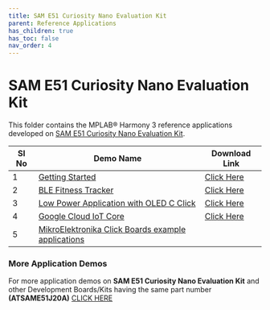 ```yaml
---
title: SAM E51 Curiosity Nano Evaluation Kit
parent: Reference Applications
has_children: true
has_toc: false
nav_order: 4
---
```

# SAM E51 Curiosity Nano Evaluation Kit

This folder contains the MPLAB® Harmony 3 reference applications developed on [SAM E51 Curiosity Nano Evaluation Kit](https://www.microchip.com/DevelopmentTools/ProductDetails/PartNO/EV76S68A).   

|SI No| Demo Name | Download Link |
| --- | --- | -- |
| 1 | [Getting Started](./same51n_getting_started/readme.md) | [Click Here](https://github.com/MicrochipTech/MPLAB-Harmony-Reference-Apps/releases/latest/download/same51n_getting_started.zip) |
| 2 | [BLE Fitness Tracker](./ble_fitness_tracker/readme.md) | [Click Here](https://github.com/MicrochipTech/MPLAB-Harmony-Reference-Apps/releases/latest/download/ble_fitness_tracker.zip) |
| 3 | [Low Power Application with OLED C Click](./same51n_low_power_with_oled_c_click/readme.md) | [Click Here](https://github.com/MicrochipTech/MPLAB-Harmony-Reference-Apps/releases/latest/download/same51n_low_power_with_oled_c_click.zip) |
| 4 | [Google Cloud IoT Core](./same51n_google_cloud_iot_core/readme.md) | [Click Here](https://github.com/MicrochipTech/MPLAB-Harmony-Reference-Apps/releases/latest/download/same51n_google_cloud_iot_core.zip) |
| 5 | [MikroElektronika Click Boards example applications](./same51n_mikroe_click/readme.md) | |



### More Application Demos

For more application demos on **SAM E51 Curiosity Nano Evaluation Kit** and other Development Boards/Kits having the same part number **(ATSAME51J20A)** <a href="https://mplab-discover.microchip.com/v1/itemtype/com.microchip.ide.project?s0=ATSAME51J20A" target="_blank"> CLICK HERE </a>
